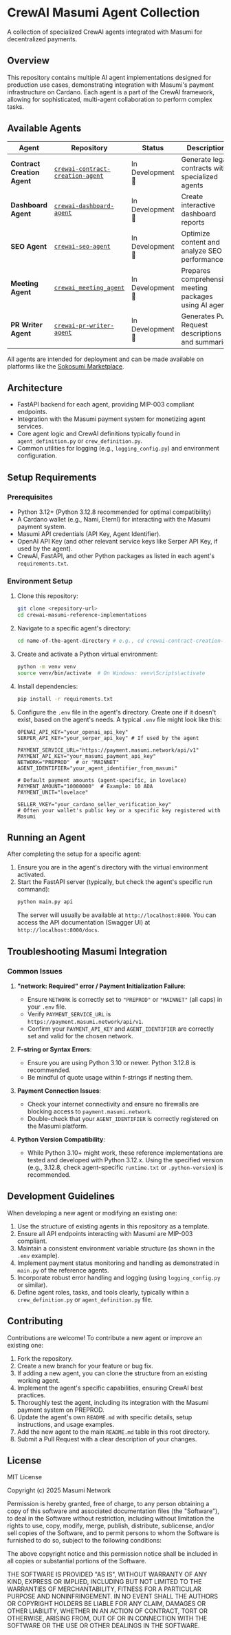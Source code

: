 # CrewAI Masumi Agent Collection

A collection of specialized CrewAI agents integrated with Masumi for decentralized payments.

## Overview

This repository contains multiple AI agent implementations designed for production use cases, demonstrating integration with Masumi's payment infrastructure on Cardano. Each agent is a part of the CrewAI framework, allowing for sophisticated, multi-agent collaboration to perform complex tasks.

## Available Agents

| Agent                         | Repository                                                              | Status             | Description                                                 |
|-------------------------------|-------------------------------------------------------------------------|--------------------|-------------------------------------------------------------|
| **Contract Creation Agent**   | [`crewai-contract-creation-agent`](./crewai-contract-creation-agent)    | In Development 🔧  | Generate legal contracts with specialized agents          |
| **Dashboard Agent**           | [`crewai-dashboard-agent`](./crewai-dashboard-agent)                    | In Development 🔧  | Create interactive dashboard reports                        |
| **SEO Agent**                 | [`crewai-seo-agent`](./crewai-seo-agent)                                | In Development 🔧  | Optimize content and analyze SEO performance                |
| **Meeting Agent**             | [`crewai_meeting_agent`](./crewai_meeting_agent)                        | In Development 🔧  | Prepares comprehensive meeting packages using AI agents     |
| **PR Writer Agent**           | [`crewai-pr-writer-agent`](./crewai-pr-writer-agent)                    | In Development 🔧  | Generates Pull Request descriptions and summaries         |

All agents are intended for deployment and can be made available on platforms like the [Sokosumi Marketplace](https://sokosumi.com).

## Architecture

- FastAPI backend for each agent, providing MIP-003 compliant endpoints.
- Integration with the Masumi payment system for monetizing agent services.
- Core agent logic and CrewAI definitions typically found in `agent_definition.py` or `crew_definition.py`.
- Common utilities for logging (e.g., `logging_config.py`) and environment configuration.

## Setup Requirements

### Prerequisites

- Python 3.12+ (Python 3.12.8 recommended for optimal compatibility)
- A Cardano wallet (e.g., Nami, Eternl) for interacting with the Masumi payment system.
- Masumi API credentials (API Key, Agent Identifier).
- OpenAI API Key (and other relevant service keys like Serper API Key, if used by the agent).
- CrewAI, FastAPI, and other Python packages as listed in each agent's `requirements.txt`.

### Environment Setup

1.  Clone this repository:
    ```bash
    git clone <repository-url>
    cd crewai-masumi-reference-implementations
    ```

2.  Navigate to a specific agent's directory:
    ```bash
    cd name-of-the-agent-directory # e.g., cd crewai-contract-creation-agent
    ```

3.  Create and activate a Python virtual environment:
    ```bash
    python -m venv venv
    source venv/bin/activate  # On Windows: venv\Scripts\activate
    ```

4.  Install dependencies:
    ```bash
    pip install -r requirements.txt
    ```

5.  Configure the `.env` file in the agent's directory. Create one if it doesn't exist, based on the agent's needs. A typical `.env` file might look like this:
    ```env
    OPENAI_API_KEY="your_openai_api_key"
    SERPER_API_KEY="your_serper_api_key" # If used by the agent

    PAYMENT_SERVICE_URL="https://payment.masumi.network/api/v1"
    PAYMENT_API_KEY="your_masumi_payment_api_key"
    NETWORK="PREPROD"  # or "MAINNET"
    AGENT_IDENTIFIER="your_agent_identifier_from_masumi"
    
    # Default payment amounts (agent-specific, in lovelace)
    PAYMENT_AMOUNT="10000000"  # Example: 10 ADA
    PAYMENT_UNIT="lovelace"
    
    SELLER_VKEY="your_cardano_seller_verification_key" 
    # Often your wallet's public key or a specific key registered with Masumi
    ```

## Running an Agent

After completing the setup for a specific agent:

1.  Ensure you are in the agent's directory with the virtual environment activated.
2.  Start the FastAPI server (typically, but check the agent's specific run command):
    ```bash
    python main.py api
    ```
    The server will usually be available at `http://localhost:8000`. You can access the API documentation (Swagger UI) at `http://localhost:8000/docs`.

## Troubleshooting Masumi Integration

### Common Issues

1.  **"network: Required" error / Payment Initialization Failure**:
    *   Ensure `NETWORK` is correctly set to `"PREPROD"` or `"MAINNET"` (all caps) in your `.env` file.
    *   Verify `PAYMENT_SERVICE_URL` is `https://payment.masumi.network/api/v1`.
    *   Confirm your `PAYMENT_API_KEY` and `AGENT_IDENTIFIER` are correctly set and valid for the chosen network.

2.  **F-string or Syntax Errors**:
    *   Ensure you are using Python 3.10 or newer. Python 3.12.8 is recommended.
    *   Be mindful of quote usage within f-strings if nesting them.

3.  **Payment Connection Issues**:
    *   Check your internet connectivity and ensure no firewalls are blocking access to `payment.masumi.network`.
    *   Double-check that your `AGENT_IDENTIFIER` is correctly registered on the Masumi platform.

4.  **Python Version Compatibility**:
    *   While Python 3.10+ might work, these reference implementations are tested and developed with Python 3.12.x. Using the specified version (e.g., 3.12.8, check agent-specific `runtime.txt` or `.python-version`) is recommended.

## Development Guidelines

When developing a new agent or modifying an existing one:

1.  Use the structure of existing agents in this repository as a template.
2.  Ensure all API endpoints interacting with Masumi are MIP-003 compliant.
3.  Maintain a consistent environment variable structure (as shown in the `.env` example).
4.  Implement payment status monitoring and handling as demonstrated in `main.py` of the reference agents.
5.  Incorporate robust error handling and logging (using `logging_config.py` or similar).
6.  Define agent roles, tasks, and tools clearly, typically within a `crew_definition.py` or `agent_definition.py` file.

## Contributing

Contributions are welcome! To contribute a new agent or improve an existing one:

1.  Fork the repository.
2.  Create a new branch for your feature or bug fix.
3.  If adding a new agent, you can clone the structure from an existing working agent.
4.  Implement the agent's specific capabilities, ensuring CrewAI best practices.
5.  Thoroughly test the agent, including its integration with the Masumi payment system on PREPROD.
6.  Update the agent's own `README.md` with specific details, setup instructions, and usage examples.
7.  Add the new agent to the main `README.md` table in this root directory.
8.  Submit a Pull Request with a clear description of your changes.

## License

MIT License

Copyright (c) 2025 Masumi Network

Permission is hereby granted, free of charge, to any person obtaining a copy
of this software and associated documentation files (the "Software"), to deal
in the Software without restriction, including without limitation the rights
to use, copy, modify, merge, publish, distribute, sublicense, and/or sell
copies of the Software, and to permit persons to whom the Software is
furnished to do so, subject to the following conditions:

The above copyright notice and this permission notice shall be included in all
copies or substantial portions of the Software.

THE SOFTWARE IS PROVIDED "AS IS", WITHOUT WARRANTY OF ANY KIND, EXPRESS OR
IMPLIED, INCLUDING BUT NOT LIMITED TO THE WARRANTIES OF MERCHANTABILITY,
FITNESS FOR A PARTICULAR PURPOSE AND NONINFRINGEMENT. IN NO EVENT SHALL THE
AUTHORS OR COPYRIGHT HOLDERS BE LIABLE FOR ANY CLAIM, DAMAGES OR OTHER
LIABILITY, WHETHER IN AN ACTION OF CONTRACT, TORT OR OTHERWISE, ARISING FROM,
OUT OF OR IN CONNECTION WITH THE SOFTWARE OR THE USE OR OTHER DEALINGS IN THE
SOFTWARE.
